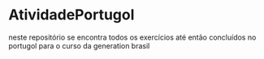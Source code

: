 # AtividadePortugol
neste repositório se encontra todos os exercícios até então concluídos no portugol para o curso da generation brasil
